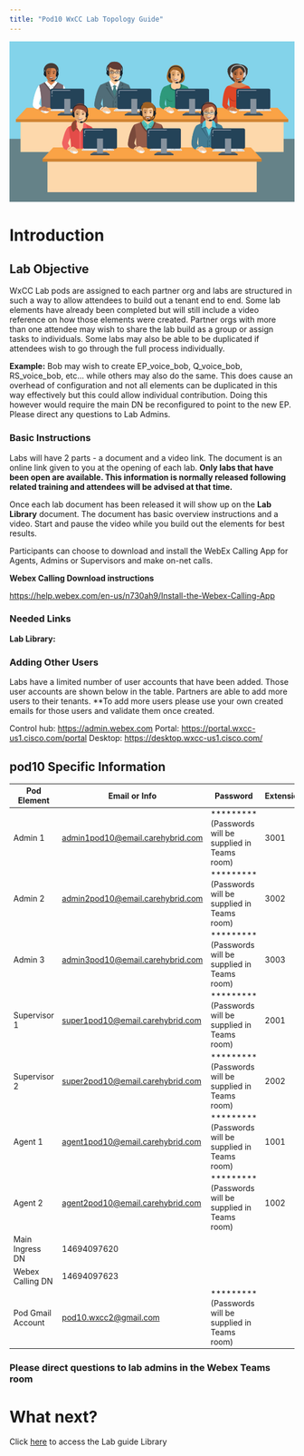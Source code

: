 ```yaml
---
title: "Pod10 WxCC Lab Topology Guide"
---
```

![description](images/webexcclab.jpg)



# Introduction

## Lab Objective

WxCC Lab pods are assigned to each partner org and labs are structured in such a way to allow attendees to build out a tenant end to end.  Some lab elements have already been completed but will still include a video reference on how those elements were created.  Partner orgs with more than one attendee may wish to share the lab build as a group or assign tasks to individuals.  Some labs may also be able to be duplicated if attendees wish to go through the full process individually.

**Example:**
Bob may wish to create EP_voice_bob, Q_voice_bob, RS_voice_bob, etc... while others may also do the same.  This does cause an overhead of configuration and not all elements can be duplicated in this way effectively but this could allow individual contribution.  Doing this however would require the main DN be reconfigured to point to the new EP. Please direct any questions to Lab Admins.

### Basic Instructions

Labs will have 2 parts - a document and a video link.  The document is an online link given to you at the opening of each lab.  **Only labs that have been open are available.  This information is normally released following related training and attendees will be advised at that time.**

Once each lab document has been released it will show up on the **Lab Library** document.  The document has basic overview instructions and a video.  Start and pause the video while you build out the elements for best results.

Participants can choose to download and install the WebEx Calling App for Agents, Admins or Supervisors and make on-net calls.

**Webex Calling Download instructions**

https://help.webex.com/en-us/n730ah9/Install-the-Webex-Calling-App

### Needed Links 
**Lab Library:**  

### Adding Other Users
Labs have a limited number of user accounts that have been added.  Those user accounts are shown below in the table.  Partners are able to add more users to their tenants.
**To add more users please use your own created emails for those users and validate them once created.
 

Control hub: https://admin.webex.com
Portal: https://portal.wxcc-us1.cisco.com/portal
Desktop: https://desktop.wxcc-us1.cisco.com/

## pod10 Specific Information

| Pod Element        | Email or Info                   | Password  | Extension |
|--------------------|---------------------------------|-----------|-----------|
| Admin 1            | admin1pod10@email.carehybrid.com | ********* (Passwords will be supplied in Teams room) | 3001      |
| Admin 2            | admin2pod10@email.carehybrid.com | ********* (Passwords will be supplied in Teams room) | 3002      |
| Admin 3            | admin3pod10@email.carehybrid.com | ********* (Passwords will be supplied in Teams room) | 3003      |
| Supervisor 1       | super1pod10@email.carehybrid.com | ********* (Passwords will be supplied in Teams room) | 2001      |
| Supervisor 2       | super2pod10@email.carehybrid.com | ********* (Passwords will be supplied in Teams room) | 2002      |
| Agent 1            | agent1pod10@email.carehybrid.com | ********* (Passwords will be supplied in Teams room) | 1001      |
| Agent 2            | agent2pod10@email.carehybrid.com | ********* (Passwords will be supplied in Teams room) | 1002      |
| Main Ingress DN | 14694097620                    |           |           |
| Webex Calling DN | 14694097623                    |           |           |
| Pod Gmail Account  | pod10.wxcc2@gmail.com            | ********* (Passwords will be supplied in Teams room) |           |

### Please direct questions to lab admins in the Webex Teams room

# What next?
Click [here](LabLibrary) to access the Lab guide Library